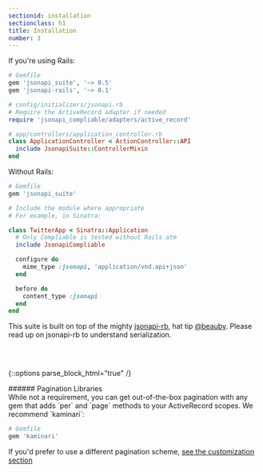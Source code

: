 ```yaml
---
sectionid: installation
sectionclass: h1
title: Installation
number: 3
---
```


If you're using Rails:

```ruby
# Gemfile
gem 'jsonapi_suite', '~> 0.5'
gem 'jsonapi-rails', '~> 0.1'

# config/initializers/jsonapi.rb
# Require the ActiveRecord adapter if needed
require 'jsonapi_compliable/adapters/active_record'

# app/controllers/application_controller.rb
class ApplicationController < ActionController::API
  include JsonapiSuite::ControllerMixin
end
```

Without Rails:

```ruby
# Gemfile
gem 'jsonapi_suite'

# Include the module where appropriate
# For example, in Sinatra:

class TwitterApp < Sinatra::Application
  # Only Compliable is tested without Rails atm
  include JsonapiCompliable

  configure do
    mime_type :jsonapi, 'application/vnd.api+json'
  end

  before do
    content_type :jsonapi
  end
end
```

This suite is built on top of the mighty [jsonapi-rb](http://jsonapi-rb.org),
 hat tip [@beauby](https://github.com/beauby). Please read up on
 jsonapi-rb to understand serialization.

 <div style="height: 2rem;"></div>

{::options parse_block_html="true" /}
<div class='note info'>
###### Pagination Libraries
  <div class='note-content'>
  While not a requirement, you can get out-of-the-box pagination with any gem that adds `per` and `page` methods to your ActiveRecord scopes. We recommend `kaminari`:

```ruby
# Gemfile
gem 'kaminari'
```

  If you'd prefer to use a different pagination scheme, [see the
  customization section](#without-kaminari)
  </div>
</div>
<div style="height: 20rem;" />
